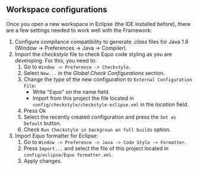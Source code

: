 ## Workspace configurations

Once you open a new workspace in Eclipse (the IDE installed before), there are a few settings needed to work well with the Framework:

1. Configure compilance compatibility to generate _.class_ files for Java 1.8 (Window -> Preferences -> Java -> Compiler).
2. Import the _checkstyle_ file to check Equo code styling as you are developing. For this, you need to:
   1. Go to `Window -> Preference -> Checkstyle`.
   2. Select `New...` in the _Global Check Configurations_ section.
   3. Change the type of the new configuration to `External Configuration File`:
      - Write "Equo" on the name field.
      - Import from this project the file located in `config/checkstyle/checkstyle-eclipse.xml` in the _location_ field.
   4. Press Ok
   5. Select the recently created configuration and press the `Set as Default` button.
   6. Check `Run Checkstyle in backgroun on full builds` option.
3. Import Equo formatter for Eclipse:
   1. Go to `Window -> Preference -> Java -> Code Style -> Formatter`.
   2. Press `Import...` and select the file of this project located in `config/eclipse/Equo formatter.xml`.
   3. Apply changes.
